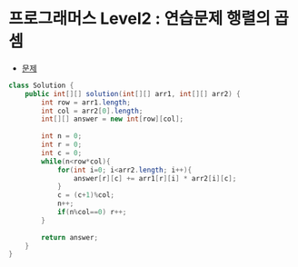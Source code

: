 # 프로그래머스 Level2 : 연습문제 행렬의 곱셈

- [문제](https://programmers.co.kr/learn/courses/30/lessons/12949)

```java
class Solution {
    public int[][] solution(int[][] arr1, int[][] arr2) {
        int row = arr1.length;
        int col = arr2[0].length;
        int[][] answer = new int[row][col];
        
        int n = 0;
        int r = 0;
        int c = 0;
        while(n<row*col){
            for(int i=0; i<arr2.length; i++){
                answer[r][c] += arr1[r][i] * arr2[i][c];   
            }
            c = (c+1)%col;
            n++;
            if(n%col==0) r++;
        }
        
        return answer;
    }
}
```

